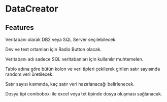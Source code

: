 # DataCreator

## Features

Veritabanı olarak DB2 veya SQL Server seçilebilecek.

Dev ve test ortamları için Radio Button olacak.

Veritabanı adı sadece SQL veritabanları için kullanılır muhtemelen.

Tablo adına göre bütün kolon ve veri tipleri çekilerek girilen satır sayısında random veri üretilecek.

Satır sayısı kısmında, kaç satır veri hazırlanacağı belirlenecek.

Dosya tipi comboboxı ile excel veya txt tipinde dosya oluşması sağlanacak.

